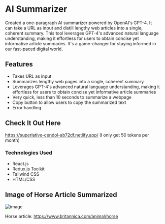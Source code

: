 # AI Summarizer

Created a one-paragraph AI summarizer powered by OpenAI's GPT-4. It can take a URL as input and distill lengthy web articles into a single, coherent summary. This tool leverages GPT-4's advanced natural language understanding, making it effortless for users to obtain concise yet informative article summaries. It's a game-changer for staying informed in our fast-paced digital world.

## Features 
- Takes URL as input
- Summarizes lengthy web pages into a single, coherent summary
- Leverages GPT-4's advanced natural language understanding, making it effortless for users to obtain concise yet informative article summaries
- Very quick, less than 10 seconds to summarize a webpage
- Copy button to allow users to copy the summarized text
- Error handling

## Check It Out Here
https://superlative-cendol-ab72df.netlify.app/
(I only get 50 tokens per month)

### Technologies Used
- React.js
- Redux.js Toolkit
- Tailwind CSS
- HTML/CSS

## Image of Horse Article Summarized
![image](https://github.com/JadenAntM/AI_Summarizer/assets/144370058/47e9b0e9-d32a-401e-ab0c-2c2040d759a7)

Horse article: https://www.britannica.com/animal/horse
